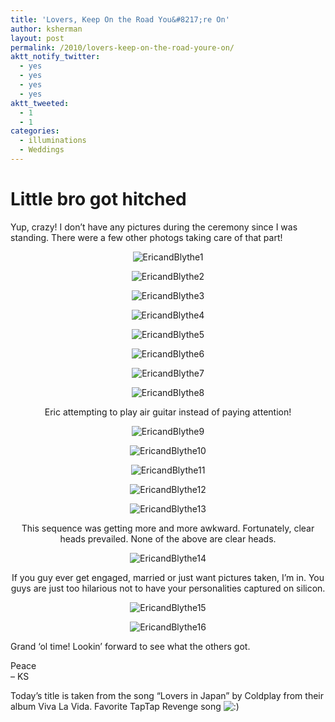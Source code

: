 ```yaml
---
title: 'Lovers, Keep On the Road You&#8217;re On'
author: ksherman
layout: post
permalink: /2010/lovers-keep-on-the-road-youre-on/
aktt_notify_twitter:
  - yes
  - yes
  - yes
  - yes
aktt_tweeted:
  - 1
  - 1
categories:
  - illuminations
  - Weddings
---
```

# Little bro got hitched

Yup, crazy! I don&#8217;t have any pictures during the ceremony since I was standing. There were a few other photogs taking care of that part!

<p style="text-align: center;">
  <img src="https://s3-us-west-2.amazonaws.com/assets.kshermphoto.com/2010PostsImages/07-JULY/071610_EricBlythe-01.jpg" alt="EricandBlythe1" />
</p>

<p style="text-align: center;">
  <img src="https://s3-us-west-2.amazonaws.com/assets.kshermphoto.com/2010PostsImages/07-JULY/071610_EricBlythe-02.jpg" alt="EricandBlythe2" />
</p>

<p style="text-align: center;">
  <img src="https://s3-us-west-2.amazonaws.com/assets.kshermphoto.com/2010PostsImages/07-JULY/071610_EricBlythe-03.jpg" alt="EricandBlythe3" />
</p>

<p style="text-align: center;">
  <img src="https://s3-us-west-2.amazonaws.com/assets.kshermphoto.com/2010PostsImages/07-JULY/071610_EricBlythe-04.jpg" alt="EricandBlythe4" />
</p>

<p style="text-align: center;">
  <img src="https://s3-us-west-2.amazonaws.com/assets.kshermphoto.com/2010PostsImages/07-JULY/071610_EricBlythe-05.jpg" alt="EricandBlythe5" />
</p>

<p style="text-align: center;">
  <img src="https://s3-us-west-2.amazonaws.com/assets.kshermphoto.com/2010PostsImages/07-JULY/071610_EricBlythe-06.jpg" alt="EricandBlythe6" />
</p>

<p style="text-align: center;">
  <img src="https://s3-us-west-2.amazonaws.com/assets.kshermphoto.com/2010PostsImages/07-JULY/071610_EricBlythe-07.jpg" alt="EricandBlythe7" />
</p>

<p style="text-align: center;">
  <img src="https://s3-us-west-2.amazonaws.com/assets.kshermphoto.com/2010PostsImages/07-JULY/071610_EricBlythe-08.jpg" alt="EricandBlythe8" />
</p>

<p style="text-align: center;">
  Eric attempting to play air guitar instead of paying attention!
</p>

<p style="text-align: center;">
  <img src="https://s3-us-west-2.amazonaws.com/assets.kshermphoto.com/2010PostsImages/07-JULY/071610_EricBlythe-09.jpg" alt="EricandBlythe9" />
</p>

<p style="text-align: center;">
  <img src="https://s3-us-west-2.amazonaws.com/assets.kshermphoto.com/2010PostsImages/07-JULY/071610_EricBlythe-10.jpg" alt="EricandBlythe10" />
</p>

<p style="text-align: center;">
  <img src="https://s3-us-west-2.amazonaws.com/assets.kshermphoto.com/2010PostsImages/07-JULY/071610_EricBlythe-11.jpg" alt="EricandBlythe11" />
</p>

<p style="text-align: center;">
  <img src="https://s3-us-west-2.amazonaws.com/assets.kshermphoto.com/2010PostsImages/07-JULY/071610_EricBlythe-12.jpg" alt="EricandBlythe12" />
</p>

<p style="text-align: center;">
  <img src="https://s3-us-west-2.amazonaws.com/assets.kshermphoto.com/2010PostsImages/07-JULY/071610_EricBlythe-13.jpg" alt="EricandBlythe13" />
</p>

<p style="text-align: center;">
  This sequence was getting more and more awkward. Fortunately, clear heads prevailed. None of the above are clear heads.
</p>

<p style="text-align: center;">
  <img src="https://s3-us-west-2.amazonaws.com/assets.kshermphoto.com/2010PostsImages/07-JULY/071610_EricBlythe-14.jpg" alt="EricandBlythe14" />
</p>

<p style="text-align: center;">
  If you guy ever get engaged, married or just want pictures taken, I&#8217;m in. You guys are just too hilarious not to have your personalities captured on silicon.
</p>

<p style="text-align: center;">
  <img src="https://s3-us-west-2.amazonaws.com/assets.kshermphoto.com/2010PostsImages/07-JULY/071610_EricBlythe-15.jpg" alt="EricandBlythe15" />
</p>

<p style="text-align: center;">
  <img src="https://s3-us-west-2.amazonaws.com/assets.kshermphoto.com/2010PostsImages/07-JULY/071610_EricBlythe-16.jpg" alt="EricandBlythe16" />
</p>

Grand &#8216;ol time! Lookin&#8217; forward to see what the others got.

Peace  
&#8211; KS

Today&#8217;s title is taken from the song &#8220;Lovers in Japan&#8221; by Coldplay from their album Viva La Vida. Favorite TapTap Revenge song <img src="http://kshermphoto.com/wp-includes/images/smilies/icon_smile.gif" alt=":)" class="wp-smiley" />
